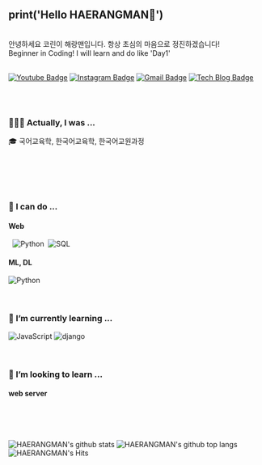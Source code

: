 print('Hello HAERANGMAN👋')
-------

<br/>
안녕하세요 코린이 해랑맨입니다. 항상 초심의 마음으로 정진하겠습니다!   
<br/>
Beginner in Coding! I will learn and do like 'Day1'      
<br/>
<br/>

[![Youtube Badge](https://img.shields.io/badge/-해랑맨%20Travel%20Note-c14438?style=flat-square&logo=youtube&link=https://www.youtube.com/channel/UCvNri5FlTSb9gb8ct06gNoA)](https://www.youtube.com/channel/UCvNri5FlTSb9gb8ct06gNoA)
[![Instagram Badge](https://img.shields.io/badge/Instagram-dd2a7b?style=flat-square&logo=Instagram&logoColor=white)](https://www.instagram.com/haerangman)
[![Gmail Badge](https://img.shields.io/badge/Gmail-4285f4?style=flat-square&logo=Gmail&logoColor=white&link=mailto:abcrang@gmail.com)](mailto:abcrang@gmail.com)
[![Tech Blog Badge](http://img.shields.io/badge/-Tech%20blog-black?style=flat-square&logo=github&link={link})]({link})
<br/>

<br/>
<br/>

### 🙇🏻‍♂️ Actually, I was ...

🎓 국어교육학, 한국어교육학, 한국어교원과정

<div align=left>
    <img alt="" src="https://img.shields.io/badge/Microsoft_Excel-217346?style=flat-square&logo=microsoft-excel&logoColor=white">  
    <img alt="" src="https://img.shields.io/badge/Microsoft_Word-2B579A?style=flat-square&logo=microsoft-word&logoColor=white">       
    <img alt="" src="https://img.shields.io/badge/Microsoft_PowerPoint-B7472A?style=flat-square&logo=microsoft-powerpoint&logoColor=white">       
</div>
<div align=left>
    <img alt="" src="https://img.shields.io/badge/Adobe%20Illustrator-FF9A00?style=flat-square&logo=adobe%20illustrator&logoColor=white">
    <img alt="" src="https://img.shields.io/badge/Adobe%20InDesign-FF3366?style=flat-square&logo=Adobe%20InDesign&logoColor=white">
    <img alt="" src="https://img.shields.io/badge/Adobe%20Premiere%20Pro-9999FF?style=flat-square&logo=Adobe%20Premiere%20Pro&logoColor=white">
    <img alt="" src="https://img.shields.io/badge/Adobe%20after%20affects-CF96FD?style=flat-square&logo=Adobe%20after%20effects&logoColor=393665">
    <img alt="" src="https://img.shields.io/badge/Adobe%20XD-470137?style=flat-square&logo=Adobe%20XD&logoColor=#FF61F6">
    <img alt="" src="">
</div>
  
<br/>
<br/>
  
### 🔭 I can do ...

#### Web
<div align=left>
    <img alt="" src="https://img.shields.io/badge/HTML5-E34F26?style=flat-square&logo=html5&logoColor=white">
    <img alt="" src="https://img.shields.io/badge/CSS3-1572B6?style=flat-square&logo=css3&logoColor=white">       
    <img alt="Python" src="https://img.shields.io/badge/python%20-%2314354C.svg?&style=flat-square&logo=python&logoColor=white"/>    
    <img alt="" src="https://img.shields.io/badge/Selenium-43B02A?style=flat-square&logo=Selenium&logoColor=white">
    <img alt="SQL" src="https://img.shields.io/badge/MySQL-005C84?style=flat-square&logo=mysql&logoColor=white"/>      
</div>

#### ML, DL

<div align=left>
    <img alt="Python" src="https://img.shields.io/badge/python%20-%2314354C.svg?&style=flat-square&logo=python&logoColor=white"/>    
    <img alt="" src="https://img.shields.io/badge/Numpy-777BB4?style=flat-square&logo=numpy&logoColor=white">
    <img alt="" src="https://img.shields.io/badge/Pandas-2C2D72?style=flat-square&logo=pandas&logoColor=white">
    <img alt="" src="https://img.shields.io/badge/scikit_learn-F7931E?style=flat-square&logo=scikit-learn&logoColor=white">
    <img alt="" src="https://img.shields.io/badge/PyTorch-EE4C2C?style=flat-square&logo=PyTorch&logoColor=white">
    <img alt="" src="https://img.shields.io/badge/TensorFlow-FF6F00?style=flat-square&logo=TensorFlow&logoColor=white">  
    <img alt="" src=""> 
</div>
  
<br/>
<br/>
  
  
### 🌱 I’m currently learning ...
<div align=left>
   <img alt="JavaScript" src="https://img.shields.io/badge/javascript%20-%23323330.svg?&style=flat-square&logo=javascript&logoColor=%23F7DF1E"/>
   <img alt="django" src="https://img.shields.io/badge/Django-092E20?style=flat-square&logo=django&logoColor=green"/>
   <img alt="" src="https://img.shields.io/badge/Flask-000000?style=flat-square&logo=flask&logoColor=white">
   <img alt="" src="https://img.shields.io/badge/firebase-ffca28?style=flat-square&logo=firebase&logoColor=black">
   <img alt="" src="">
</div>

<br/>
<br/>
  
  
### 👯 I’m looking to learn ...

#### web server
<div align=left>
    <img alt="" src="https://img.shields.io/badge/Ubuntu-E95420?style=flat-square&logo=ubuntu&logoColor=white">
    <img alt="" src="https://img.shields.io/badge/Docker-2CA5E0?style=flat-square&logo=docker&logoColor=white">     
    <img alt="" src="https://img.shields.io/badge/kubernetes-326ce5.svg?&style=flat-square&logo=kubernetes&logoColor=white">
    <img alt="" src="https://img.shields.io/badge/Node.js-339933?style=flat-square&logo=nodedotjs&logoColor=white">
    <img alt="" src="https://img.shields.io/badge/React-20232A?style=flat-square&logo=react&logoColor=61DAFB">
    <img alt="" src="https://img.shields.io/badge/Sass-CC6699?style=flat-square&logo=sass&logoColor=white">
    <img alt="" src="https://img.shields.io/badge/Vue.js-35495E?style=flat-square&logo=vuedotjs&logoColor=4FC08D">
    <img alt="" src="">
</div>
  
<br/>
<br/>

![HAERANGMAN's github stats](https://github-readme-stats.vercel.app/api?username=HAERANGMAN&theme=react&show_icons=true,prs&cache_seconds=1800)
![HAERANGMAN's github top langs](https://github-readme-stats.vercel.app/api/top-langs/?username=HAERANGMAN&theme=react&show_icons=true)
![HAERANGMAN's Hits](https://hits.seeyoufarm.com/api/count/incr/badge.svg?url=https%3A%2F%2Fgithub.com%2FHAERANGMAN1212%2Fhit-counter)
